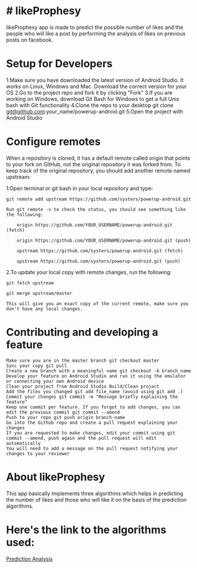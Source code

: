 # # likeProphesy

likeProphesy app is made to  predict the possible number of likes and the
people who will like a post by performing the analysis of likes on previous
posts on facebook.


# **Setup for Developers**

1.Make sure you have downloaded the latest version of Android Studio. It works on Linux, Windows and Mac. Download the correct version for your OS
2.Go to the project repo and fork it by clicking "Fork"
3.If you are working on Windows, download Git Bash for Windows to get a full Unix bash with Git functionality
4.Clone the repo to your desktop git clone git@github.com:your_name/powerup-android.git
5.Open the project with Android Studio

# **Configure remotes**

When a repository is cloned, it has a default remote called origin that points to your fork on GitHub, not the original repository it was forked from. To keep track of the original repository, you should add another remote named upstream:

1.Open terminal or git bash in your local repository and type:

    git remote add upstream https://github.com/systers/powerup-android.git

    Run git remote -v to check the status, you should see something like the following:

        origin https://github.com/YOUR_USERNAME/powerup-android.git (fetch)

        origin https://github.com/YOUR_USERNAME/powerup-android.git (push)

        upstream https://github.com/systers/powerup-android.git (fetch)

        upstream https://github.com/systers/powerup-android.git (push)

2.To update your local copy with remote changes, run the following:

    git fetch upstream

    git merge upstream/master

    This will give you an exact copy of the current remote, make sure you don't have any local changes.

# **Contributing and developing a feature**

    Make sure you are in the master branch git checkout master
    Sync your copy git pull
    Create a new branch with a meaningful name git checkout -b branch_name
    Develop your feature on Android Studio and run it using the emulator or connecting your own Android device
    Clean your project from Android Studio Build/Clean project
    Add the files you changed git add file_name (avoid using git add .)
    Commit your changes git commit -m "Message briefly explaining the feature"
    Keep one commit per feature. If you forgot to add changes, you can edit the previous commit git commit --amend
    Push to your repo git push origin branch-name
    Go into the Github repo and create a pull request explaining your changes
    If you are requested to make changes, edit your commit using git commit --amend, push again and the pull request will edit automatically
    You will need to add a message on the pull request notifying your changes to your reviewer

# **About likeProphesy** 
This app basically implements three algorithms which helps in predicting the number of likes and those who will like it on the basis of the prediction algorithms.

# Here's the link to the algorithms used: 
[Prediction Analysis](src/Final.pdf)


